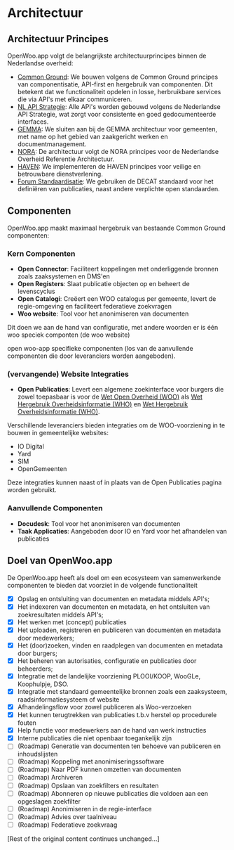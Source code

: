 # Architectuur

## Architectuur Principes

OpenWoo.app volgt de belangrijkste architectuurprincipes binnen de Nederlandse overheid:

- [Common Ground](https://commonground.nl/): We bouwen volgens de Common Ground principes van componentisatie, API-first en hergebruik van componenten. Dit betekent dat we functionaliteit opdelen in losse, herbruikbare services die via API's met elkaar communiceren.
- [NL API Strategie](https://docs.geostandaarden.nl/api/API-Strategie/): Alle API's worden gebouwd volgens de Nederlandse API Strategie, wat zorgt voor consistente en goed gedocumenteerde interfaces.
- [GEMMA](https://www.gemmaonline.nl/): We sluiten aan bij de GEMMA architectuur voor gemeenten, met name op het gebied van zaakgericht werken en documentmanagement.
- [NORA](https://www.noraonline.nl/): De architectuur volgt de NORA principes voor de Nederlandse Overheid Referentie Architectuur.
- [HAVEN](https://www.noraonline.nl/wiki/HAVEN): We implementeren de HAVEN principes voor veilige en betrouwbare dienstverlening.
- [Forum Standaardisatie](https://forumstandaardisatie.nl/): We gebruiken de DECAT standaard voor het definiëren van publicaties, naast andere verplichte open standaarden.

## Componenten 

OpenWoo.app maakt maximaal hergebruik van bestaande Common Ground componenten:

### Kern Componenten

- **Open Connector**: Faciliteert koppelingen met onderliggende bronnen zoals zaaksystemen en DMS'en
- **Open Registers**: Slaat publicatie objecten op en beheert de levenscyclus
- **Open Catalogi**: Creëert een WOO catalogus per gemeente, levert de regie-omgeving en faciliteert federatieve zoekvragen
- **Woo website**: Tool voor het anonimiseren van documenten

Dit doen we aan de hand van configuratie, met andere woorden er is één woo speciek componten (de woo website)

open woo-app specifieke componenten (los van de aanvullende componenten die door leveranciers worden aangeboden).

### (vervangende) Website Integraties

- **Open Publicaties**: Levert een algemene zoekinterface voor burgers die zowel toepasbaar is voor de [Wet Open Overheid (WOO)](https://www.rijksoverheid.nl/onderwerpen/wet-open-overheid-woo) als [Wet Hergebruik Overheidsinformatie (WHO)](https://www.rijksoverheid.nl/onderwerpen/wet-hergebruik-overheidsinformatie) en [Wet Hergebruik Overheidsinformatie (WHO)](https://www.rijksoverheid.nl/documenten/richtlijnen/2016/02/01/handleiding-wet-hergebruik-van-overheidsinformatie).

Verschillende leveranciers bieden integraties om de WOO-voorziening in te bouwen in gemeentelijke websites:
- IO Digital
- Yard
- SIM
- OpenGemeenten

Deze integraties kunnen naast of in plaats van de Open Publicaties pagina worden gebruikt.

### Aanvullende Componenten

- **Docudesk**: Tool voor het anonimiseren van documenten
- **Taak Applicaties**: Aangeboden door IO en Yard voor het afhandelen van publicaties

## Doel van OpenWoo.app

De OpenWoo.app heeft als doel om een ecosysteem van samenwerkende componenten te bieden dat voorziet in de volgende functionaliteit

- [X] Opslag en ontsluiting van documenten en metadata middels API's;
- [X] Het indexeren van documenten en metadata, en het ontsluiten van zoekresultaten middels API's;
- [X] Het werken met (concept) publicaties
- [X] Het uploaden, registreren en publiceren van documenten en metadata door medewerkers;
- [X] Het (door)zoeken, vinden en raadplegen van documenten en metadata door burgers;
- [X] Het beheren van autorisaties, configuratie en publicaties door beheerders;
- [X] Integratie met de landelijke voorziening PLOOI/KOOP, WooGLe, Koophulpje, DSO.
- [X] Integratie met standaard gemeentelijke bronnen zoals een zaaksysteem, raadsinformatiesysteem of website
- [X] Afhandelingsflow voor zowel publiceren als Woo-verzoeken
- [X] Het kunnen terugtrekken van publicaties t.b.v herstel op procedurele fouten
- [X] Help functie voor medewerkers aan de hand van werk instructies
- [X] Interne publicaties die niet openbaar toegankelijk zijn
- [ ] (Roadmap) Generatie van documenten ten behoeve van publiceren en inhoudslijsten
- [ ] (Roadmap) Koppeling met anonimiseringssoftware
- [ ] (Roadmap) Naar PDF kunnen omzetten van documenten
- [ ] (Roadmap) Archiveren
- [ ] (Roadmap) Opslaan van zoekfilters en resultaten
- [ ] (Roadmap) Abonneren op nieuwe publicaties die voldoen aan een opgeslagen zoekfilter
- [ ] (Roadmap) Anonimiseren in de regie-interface
- [ ] (Roadmap) Advies over taalniveau
- [ ] (Roadmap) Federatieve zoekvraag

[Rest of the original content continues unchanged...]
